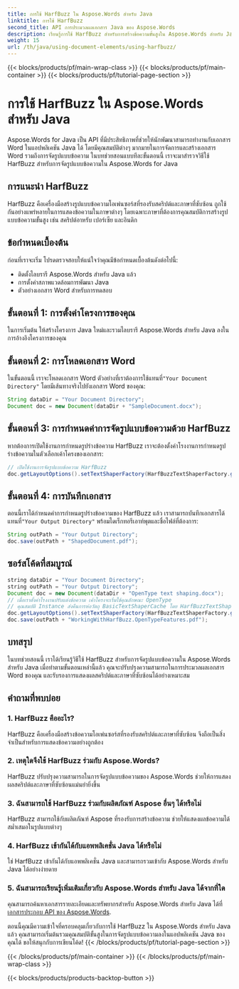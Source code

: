```yaml
---
title: การใช้ HarfBuzz ใน Aspose.Words สำหรับ Java
linktitle: การใช้ HarfBuzz
second_title: API การประมวลผลเอกสาร Java ของ Aspose.Words
description: เรียนรู้การใช้ HarfBuzz สำหรับการสร้างข้อความขั้นสูงใน Aspose.Words สำหรับ Java ปรับปรุงการแสดงผลข้อความในสคริปต์ที่ซับซ้อนด้วยคู่มือทีละขั้นตอนนี้
weight: 15
url: /th/java/using-document-elements/using-harfbuzz/
---
```


{{< blocks/products/pf/main-wrap-class >}}
{{< blocks/products/pf/main-container >}}
{{< blocks/products/pf/tutorial-page-section >}}

# การใช้ HarfBuzz ใน Aspose.Words สำหรับ Java


Aspose.Words for Java เป็น API ที่มีประสิทธิภาพที่ช่วยให้นักพัฒนาสามารถทำงานกับเอกสาร Word ในแอปพลิเคชัน Java ได้ โดยมีคุณสมบัติต่างๆ มากมายในการจัดการและสร้างเอกสาร Word รวมถึงการจัดรูปแบบข้อความ ในบทช่วยสอนแบบทีละขั้นตอนนี้ เราจะมาสำรวจวิธีใช้ HarfBuzz สำหรับการจัดรูปแบบข้อความใน Aspose.Words for Java

## การแนะนำ HarfBuzz

HarfBuzz คือเครื่องมือสร้างรูปแบบข้อความโอเพ่นซอร์สที่รองรับสคริปต์และภาษาที่ซับซ้อน ถูกใช้กันอย่างแพร่หลายในการแสดงข้อความในภาษาต่างๆ โดยเฉพาะภาษาที่ต้องการคุณสมบัติการสร้างรูปแบบข้อความขั้นสูง เช่น สคริปต์อาหรับ เปอร์เซีย และอินดิก

## ข้อกำหนดเบื้องต้น

ก่อนที่เราจะเริ่ม โปรดตรวจสอบให้แน่ใจว่าคุณมีข้อกำหนดเบื้องต้นดังต่อไปนี้:

- ติดตั้งไลบรารี Aspose.Words สำหรับ Java แล้ว
- การตั้งค่าสภาพแวดล้อมการพัฒนา Java
- ตัวอย่างเอกสาร Word สำหรับการทดสอบ

## ขั้นตอนที่ 1: การตั้งค่าโครงการของคุณ

ในการเริ่มต้น ให้สร้างโครงการ Java ใหม่และรวมไลบรารี Aspose.Words สำหรับ Java ลงในการอ้างอิงโครงการของคุณ

## ขั้นตอนที่ 2: การโหลดเอกสาร Word

 ในขั้นตอนนี้ เราจะโหลดเอกสาร Word ตัวอย่างที่เราต้องการใช้แทนที่`"Your Document Directory"` โดยมีเส้นทางจริงไปยังเอกสาร Word ของคุณ:

```java
String dataDir = "Your Document Directory";
Document doc = new Document(dataDir + "SampleDocument.docx");
```

## ขั้นตอนที่ 3: การกำหนดค่าการจัดรูปแบบข้อความด้วย HarfBuzz

หากต้องการเปิดใช้งานการกำหนดรูปร่างข้อความ HarfBuzz เราจะต้องตั้งค่าโรงงานการกำหนดรูปร่างข้อความในตัวเลือกเค้าโครงของเอกสาร:

```java
// เปิดใช้งานการจัดรูปแบบข้อความ HarfBuzz
doc.getLayoutOptions().setTextShaperFactory(HarfBuzzTextShaperFactory.getInstance());
```

## ขั้นตอนที่ 4: การบันทึกเอกสาร

 ตอนนี้เราได้กำหนดค่าการกำหนดรูปร่างข้อความของ HarfBuzz แล้ว เราสามารถบันทึกเอกสารได้ แทนที่`"Your Output Directory"` พร้อมไดเร็กทอรีเอาท์พุตและชื่อไฟล์ที่ต้องการ:

```java
String outPath = "Your Output Directory";
doc.save(outPath + "ShapedDocument.pdf");
```

## ซอร์สโค้ดที่สมบูรณ์
```java
string dataDir = "Your Document Directory";
string outPath = "Your Output Directory";
Document doc = new Document(dataDir + "OpenType text shaping.docx");
// เมื่อเราตั้งค่าโรงงานปรับแต่งข้อความ เค้าโครงจะเริ่มใช้คุณลักษณะ OpenType
// คุณสมบัติ Instance ส่งคืนการห่อวัตถุ BasicTextShaperCache โดย HarfBuzzTextShaperFactory
doc.getLayoutOptions().setTextShaperFactory(HarfBuzzTextShaperFactory.getInstance());
doc.save(outPath + "WorkingWithHarfBuzz.OpenTypeFeatures.pdf");
```

## บทสรุป

ในบทช่วยสอนนี้ เราได้เรียนรู้วิธีใช้ HarfBuzz สำหรับการจัดรูปแบบข้อความใน Aspose.Words สำหรับ Java เมื่อทำตามขั้นตอนเหล่านี้แล้ว คุณจะปรับปรุงความสามารถในการประมวลผลเอกสาร Word ของคุณ และรับรองการแสดงผลสคริปต์และภาษาที่ซับซ้อนได้อย่างเหมาะสม

## คำถามที่พบบ่อย

### 1. HarfBuzz คืออะไร?

HarfBuzz คือเครื่องมือสร้างข้อความโอเพ่นซอร์สที่รองรับสคริปต์และภาษาที่ซับซ้อน จึงถือเป็นสิ่งจำเป็นสำหรับการแสดงข้อความอย่างถูกต้อง

### 2. เหตุใดจึงใช้ HarfBuzz ร่วมกับ Aspose.Words?

HarfBuzz ปรับปรุงความสามารถในการจัดรูปแบบข้อความของ Aspose.Words ช่วยให้การแสดงผลสคริปต์และภาษาที่ซับซ้อนแม่นยำยิ่งขึ้น

### 3. ฉันสามารถใช้ HarfBuzz ร่วมกับผลิตภัณฑ์ Aspose อื่นๆ ได้หรือไม่

HarfBuzz สามารถใช้กับผลิตภัณฑ์ Aspose ที่รองรับการสร้างข้อความ ช่วยให้แสดงผลข้อความได้สม่ำเสมอในรูปแบบต่างๆ

### 4. HarfBuzz เข้ากันได้กับแอพพลิเคชั่น Java ได้หรือไม่

ใช่ HarfBuzz เข้ากันได้กับแอพพลิเคชั่น Java และสามารถรวมเข้ากับ Aspose.Words สำหรับ Java ได้อย่างง่ายดาย

### 5. ฉันสามารถเรียนรู้เพิ่มเติมเกี่ยวกับ Aspose.Words สำหรับ Java ได้จากที่ใด

คุณสามารถค้นหาเอกสารรายละเอียดและทรัพยากรสำหรับ Aspose.Words สำหรับ Java ได้ที่[เอกสารประกอบ API ของ Aspose.Words](https://reference.aspose.com/words/java/).

ตอนนี้คุณมีความเข้าใจที่ครอบคลุมเกี่ยวกับการใช้ HarfBuzz ใน Aspose.Words สำหรับ Java แล้ว คุณสามารถเริ่มต้นรวมคุณสมบัติขั้นสูงในการจัดรูปแบบข้อความลงในแอปพลิเคชัน Java ของคุณได้ ขอให้สนุกกับการเขียนโค้ด!
{{< /blocks/products/pf/tutorial-page-section >}}

{{< /blocks/products/pf/main-container >}}
{{< /blocks/products/pf/main-wrap-class >}}

{{< blocks/products/products-backtop-button >}}

